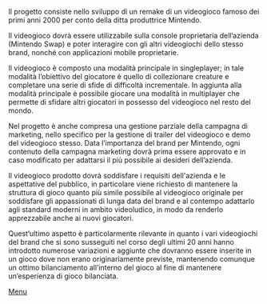 Il progetto consiste nello sviluppo di un remake di un videogioco famoso dei primi anni 2000 per conto della ditta produttrice Mintendo.

Il videogioco dovrà essere utilizzabile sulla console proprietaria dell’azienda (Mintendo Swap) e poter interagire con gli altri videogiochi dello stesso brand, nonché con applicazioni mobile proprietarie.

Il videogioco è composto una modalità principale in singleplayer; in tale modalità l’obiettivo del giocatore è quello di collezionare creature e completare una serie di sfide di difficoltà incrementale. In aggiunta alla modalità principale è possibile giocare una modalità in multiplayer che permette di sfidare altri giocatori in possesso del videogioco nel resto del mondo.

Nel progetto è anche compresa una gestione parziale della campagna di marketing, nello specifico per la gestione di trailer del videogioco e demo del videogioco stesso. Data l’importanza del brand per Mintendo, ogni contenuto della campagna marketing dovrà prima essere approvato e in caso modificato per adattarsi il più possibile ai desideri dell’azienda.

Il videogioco prodotto dovrà soddisfare i requisiti dell'azienda e le aspettative del pubblico, in particolare viene richiesto di mantenere la struttura di gioco quanto più simile possibile al videogioco originale per soddisfare gli appassionati di lunga data del brand e al contempo adattarlo agli standard moderni in ambito videoludico, in modo da renderlo apprezzabile anche ai nuovi giocatori.

Quest’ultimo aspetto è particolarmente rilevante in quanto i vari videogiochi del brand che si sono susseguiti nel corso degli ultimi 20 anni hanno introdotto numerose variazioni e aggiunte che dovranno essere inserite in un gioco dove non erano originariamente previste, mantenendo comunque un ottimo bilanciamento all’interno del gioco al fine di mantenere un’esperienza di gioco bilanciata.


[Menu](./index.md)